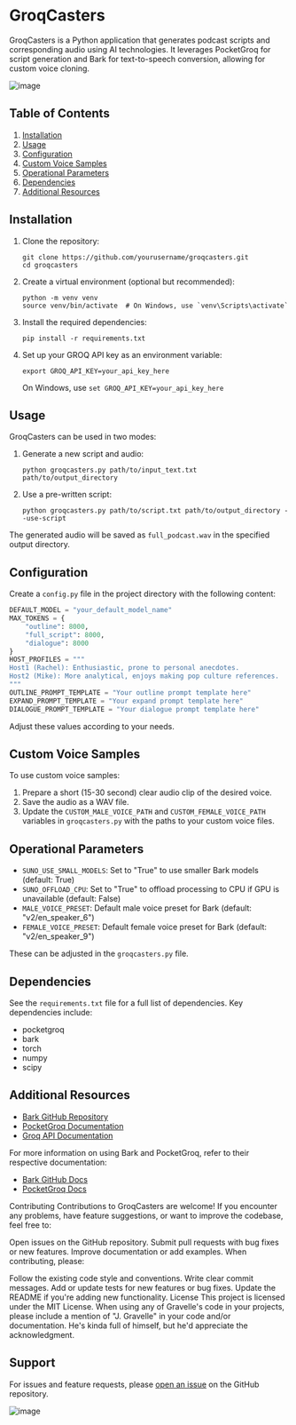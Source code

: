 # GroqCasters

GroqCasters is a Python application that generates podcast scripts and corresponding audio using AI technologies. It leverages PocketGroq for script generation and Bark for text-to-speech conversion, allowing for custom voice cloning.

![image](https://github.com/user-attachments/assets/da5b4697-5324-47b6-8958-e98a1185f3da)


## Table of Contents
1. [Installation](#installation)
2. [Usage](#usage)
3. [Configuration](#configuration)
4. [Custom Voice Samples](#custom-voice-samples)
5. [Operational Parameters](#operational-parameters)
6. [Dependencies](#dependencies)
7. [Additional Resources](#additional-resources)

## Installation

1. Clone the repository:
   ```
   git clone https://github.com/yourusername/groqcasters.git
   cd groqcasters
   ```

2. Create a virtual environment (optional but recommended):
   ```
   python -m venv venv
   source venv/bin/activate  # On Windows, use `venv\Scripts\activate`
   ```

3. Install the required dependencies:
   ```
   pip install -r requirements.txt
   ```

4. Set up your GROQ API key as an environment variable:
   ```
   export GROQ_API_KEY=your_api_key_here
   ```
   On Windows, use `set GROQ_API_KEY=your_api_key_here`

## Usage

GroqCasters can be used in two modes:

1. Generate a new script and audio:
   ```
   python groqcasters.py path/to/input_text.txt path/to/output_directory
   ```

2. Use a pre-written script:
   ```
   python groqcasters.py path/to/script.txt path/to/output_directory --use-script
   ```

The generated audio will be saved as `full_podcast.wav` in the specified output directory.

## Configuration

Create a `config.py` file in the project directory with the following content:

```python
DEFAULT_MODEL = "your_default_model_name"
MAX_TOKENS = {
    "outline": 8000,
    "full_script": 8000,
    "dialogue": 8000
}
HOST_PROFILES = """
Host1 (Rachel): Enthusiastic, prone to personal anecdotes.
Host2 (Mike): More analytical, enjoys making pop culture references.
"""
OUTLINE_PROMPT_TEMPLATE = "Your outline prompt template here"
EXPAND_PROMPT_TEMPLATE = "Your expand prompt template here"
DIALOGUE_PROMPT_TEMPLATE = "Your dialogue prompt template here"
```

Adjust these values according to your needs.

## Custom Voice Samples

To use custom voice samples:

1. Prepare a short (15-30 second) clear audio clip of the desired voice.
2. Save the audio as a WAV file.
3. Update the `CUSTOM_MALE_VOICE_PATH` and `CUSTOM_FEMALE_VOICE_PATH` variables in `groqcasters.py` with the paths to your custom voice files.

## Operational Parameters

- `SUNO_USE_SMALL_MODELS`: Set to "True" to use smaller Bark models (default: True)
- `SUNO_OFFLOAD_CPU`: Set to "True" to offload processing to CPU if GPU is unavailable (default: False)
- `MALE_VOICE_PRESET`: Default male voice preset for Bark (default: "v2/en_speaker_6")
- `FEMALE_VOICE_PRESET`: Default female voice preset for Bark (default: "v2/en_speaker_9")

These can be adjusted in the `groqcasters.py` file.

## Dependencies

See the `requirements.txt` file for a full list of dependencies. Key dependencies include:

- pocketgroq
- bark
- torch
- numpy
- scipy

## Additional Resources

- [Bark GitHub Repository](https://github.com/suno-ai/bark)
- [PocketGroq Documentation](https://pocketgroq.readthedocs.io/)
- [Groq API Documentation](https://console.groq.com/docs/quickstart)

For more information on using Bark and PocketGroq, refer to their respective documentation:

- [Bark GitHub Docs](https://github.com/suno-ai/bark/blob/main/README.md)
- [PocketGroq Docs](https://github.com/jgravelle/pocketgroq/blob/main/README.md)



Contributing
Contributions to GroqCasters are welcome! If you encounter any problems, have feature suggestions, or want to improve the codebase, feel free to:

Open issues on the GitHub repository.
Submit pull requests with bug fixes or new features.
Improve documentation or add examples.
When contributing, please:

Follow the existing code style and conventions.
Write clear commit messages.
Add or update tests for new features or bug fixes.
Update the README if you're adding new functionality.
License
This project is licensed under the MIT License. When using any of Gravelle's code in your projects, please include a mention of "J. Gravelle" in your code and/or documentation. He's kinda full of himself, but he'd appreciate the acknowledgment.

## Support

For issues and feature requests, please [open an issue](https://github.com/yourusername/groqcasters/issues) on the GitHub repository.

![image](https://github.com/user-attachments/assets/88bf1801-134e-4479-8314-102ff418ddf4)
